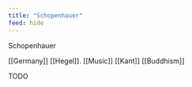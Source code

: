 ```yaml
---
title: "Schopenhauer"
feed: hide
---
```


Schopenhauer 

[[Germany]]
[[Hegel]]. 
[[Music]]
[[Kant]]
[[Buddhism]]

TODO